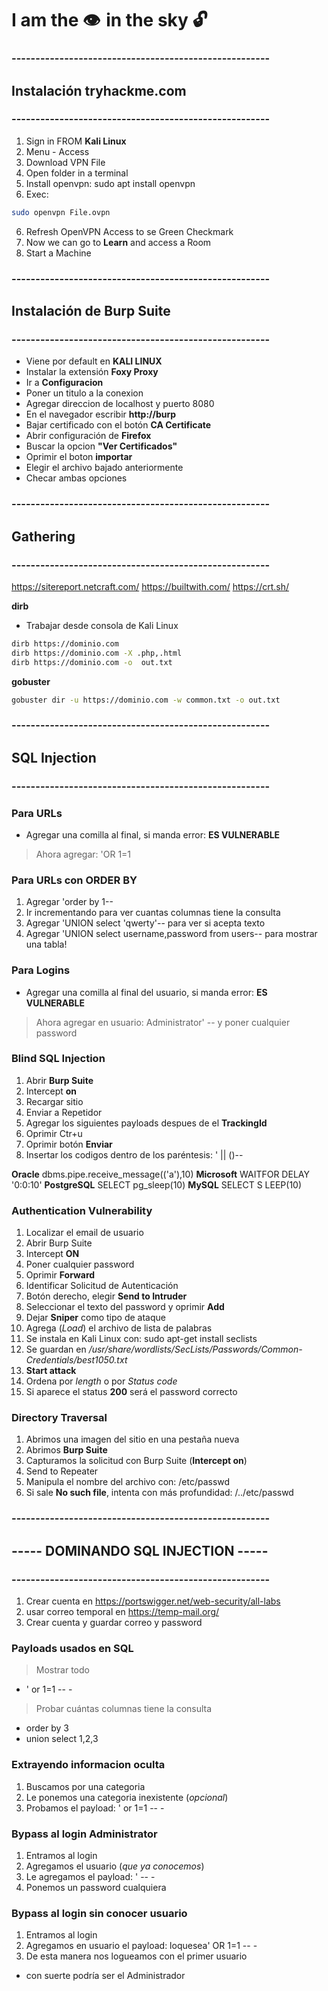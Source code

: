 # I am the 👁️  in the sky 🔓

### ------------------------------------------------------
##  Instalación tryhackme.com
### ------------------------------------------------------

1. Sign in FROM __Kali Linux__
2. Menu - Access
3. Download VPN File
4. Open folder in a terminal
5. Install openvpn: sudo apt install openvpn
6. Exec: 

```bash
sudo openvpn File.ovpn
```
6. Refresh OpenVPN Access to se Green Checkmark
7. Now we can go to __Learn__ and access a Room
8. Start a Machine


### ------------------------------------------------------
## Instalación de Burp Suite
### ------------------------------------------------------

* Viene por default en __KALI LINUX__
* Instalar la extensión __Foxy Proxy__
* Ir a __Configuracion__
* Poner un titulo a la conexion
* Agregar direccion de localhost y puerto 8080
* En el navegador escribir __http://burp__
* Bajar certificado con el botón __CA Certificate__
* Abrir configuración de __Firefox__
* Buscar la opcion __"Ver Certificados"__ 
* Oprimir el boton __importar__
* Elegir el archivo bajado anteriormente 
* Checar ambas opciones


### ------------------------------------------------------
## Gathering
### ------------------------------------------------------

https://sitereport.netcraft.com/
https://builtwith.com/
https://crt.sh/


__dirb__

* Trabajar desde consola de Kali Linux

```bash
dirb https://dominio.com
dirb https://dominio.com -X .php,.html
dirb https://dominio.com -o  out.txt
```

__gobuster__

```bash
gobuster dir -u https://dominio.com -w common.txt -o out.txt
```

### ------------------------------------------------------
## SQL Injection
### ------------------------------------------------------

### Para URLs

* Agregar una comilla al final, si manda error: __ES VULNERABLE__

> Ahora agregar: 'OR 1=1


### Para URLs con ORDER BY

1. Agregar 'order by 1--
2. Ir incrementando para ver cuantas columnas tiene la consulta
3. Agregar 'UNION select 'qwerty'-- para ver si acepta texto
4. Agregar 'UNION select username,password from users-- para mostrar una tabla!


### Para Logins

* Agregar una comilla al final del usuario, si manda error: __ES VULNERABLE__

> Ahora agregar en usuario: Administrator' -- y poner cualquier password


### Blind SQL Injection

1. Abrir __Burp Suite__
2. Intercept __on__
3. Recargar sitio
4. Enviar a Repetidor
5. Agregar los siguientes payloads despues de el __TrackingId__
6. Oprimir Ctr+u
7. Oprimir botón __Enviar__
8. Insertar los codigos dentro de los paréntesis: ' || ()--

__Oracle__  dbms.pipe.receive_message(('a'),10)
__Microsoft__  WAITFOR DELAY '0:0:10'
__PostgreSQL__  SELECT pg_sleep(10)
__MySQL__  SELECT S LEEP(10)

### Authentication Vulnerability

1. Localizar el email de usuario
2. Abrir Burp Suite
3. Intercept __ON__
4. Poner cualquier password
5. Oprimir __Forward__ 
6. Identificar Solicitud de Autenticación
7. Botón derecho, elegir __Send to Intruder__
8. Seleccionar el texto del password y oprimir __Add__
9. Dejar __Sniper__ como tipo de ataque
10. Agrega (_Load_) el archivo de lista de palabras
11. Se instala en Kali Linux con: sudo apt-get install seclists
12. Se guardan en _/usr/share/wordlists/SecLists/Passwords/Common-Credentials/best1050.txt_
13. __Start attack__
14. Ordena por _length_ o por _Status code_ 
15. Si aparece el status __200__ será el password correcto


### Directory Traversal

1. Abrimos una imagen del sitio en una pestaña nueva
2. Abrimos __Burp Suite__
3. Capturamos la solicitud con Burp Suite (__Intercept on__)
4. Send to Repeater
5. Manipula el nombre del archivo con: /etc/passwd 
6. Si sale __No such file__, intenta con más profundidad: /../etc/passwd



### ------------------------------------------------------
##  ----- DOMINANDO SQL INJECTION -----
### ------------------------------------------------------

1. Crear cuenta en https://portswigger.net/web-security/all-labs
2. usar correo temporal en https://temp-mail.org/
3. Crear cuenta y guardar correo y password


### Payloads usados en SQL

> Mostrar todo
* ' or 1=1 -- -

> Probar cuántas columnas tiene la consulta
* order by 3
* union select 1,2,3

### Extrayendo informacion oculta

1. Buscamos por una categoria
2. Le ponemos una categoria inexistente (_opcional_)
3. Probamos el payload: ' or 1=1 -- -


### Bypass al login Administrator

1. Entramos al login
2. Agregamos el usuario (_que ya conocemos_)
3. Le agregamos el payload: ' -- -
4. Ponemos un password cualquiera 


### Bypass al login sin conocer usuario

1. Entramos al login
2. Agregamos en usuario el payload: loquesea' OR 1=1 -- -
3. De esta manera nos logueamos con el primer usuario 
*  con suerte podría ser el Administrador


 









